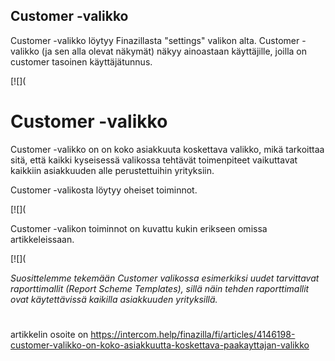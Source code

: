 ## Customer -valikko

Customer -valikko löytyy Finazillasta "settings" valikon alta. Customer -valikko (ja sen alla olevat näkymät) näkyy ainoastaan käyttäjille, joilla on customer tasoinen käyttäjätunnus.

[![](

# Customer -valikko

Customer -valikko on on koko asiakkuuta koskettava valikko, mikä tarkoittaa sitä, että kaikki kyseisessä valikossa tehtävät toimenpiteet vaikuttavat kaikkiin asiakkuuden alle perustettuihin yrityksiin.

Customer -valikosta löytyy oheiset toiminnot.

[![](

Customer -valikon toiminnot on kuvattu kukin erikseen omissa artikkeleissaan.

[![](

*Suosittelemme tekemään Customer valikossa esimerkiksi uudet tarvittavat raporttimallit (Report Scheme Templates), sillä näin tehden raporttimallit ovat käytettävissä kaikilla asiakkuuden yrityksillä.*

# 



artikkelin osoite on https://intercom.help/finazilla/fi/articles/4146198-customer-valikko-on-koko-asiakkuutta-koskettava-paakayttajan-valikko


